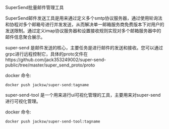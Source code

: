 SuperSend批量邮件管理工具

SuperSend邮件发送工具是用来通过定义多个smtp协议服务器，通过使用轮询法和协程对多个邮箱号进行并发发送，从而解决单一邮箱服务商免费版本下对用户的发送限制。通过定义imap协议服务器和设置接收规则实现对多个邮箱服务器中的邮件信息聚合展示。

super-send 是邮件发送的核心，主要任务是进行邮件的发送和接收。您可以通过grpc进行远程控制它，具体的proto文件在https://github.com/jack353249002/super-send-public/tree/master/super_send_proto/proto

docker 命令:

    docker push jacksw/super-send:tagname



super-send-tool 是一个用来进行ui可视化管理的工具，主要用来对super-send进行可视化管理。

docker 命令:

    docker push jacksw/super-send-tool:tagname




